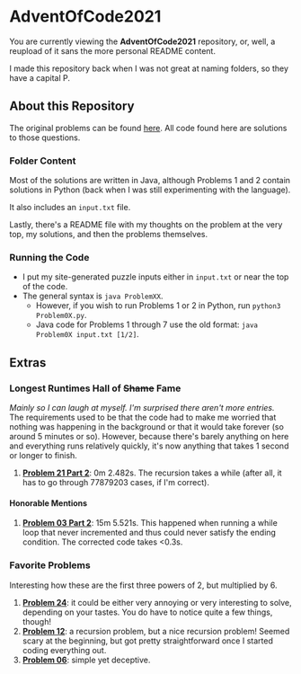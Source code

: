 # AdventOfCode2021
You are currently viewing the **AdventOfCode2021** repository, or, well, a reupload of it sans the more personal README content.

I made this repository back when I was not great at naming folders, so they have a capital P.

## About this Repository
The original problems can be found [here](https://adventofcode.com/2021 "Advent of Code 2021"). All code found here are solutions to those questions.

### Folder Content
Most of the solutions are written in Java, although Problems 1 and 2 contain solutions in Python (back when I was still experimenting with the language).

It also includes an `input.txt` file.

Lastly, there's a README file with my thoughts on the problem at the very top, my solutions, and then the problems themselves.

### Running the Code
- I put my site-generated puzzle inputs either in `input.txt` or near the top of the code.
- The general syntax is `java ProblemXX`.
  - However, if you wish to run Problems 1 or 2 in Python, run `python3 Problem0X.py`.
  - Java code for Problems 1 through 7 use the old format: `java Problem0X input.txt [1/2]`.

## Extras
### Longest Runtimes Hall of ~~Shame~~ Fame
*Mainly so I can laugh at myself. I'm surprised there aren't more entries.*\
The requirements used to be that the code had to make me worried that nothing was happening in the background or that it would take forever (so around 5 minutes or so). However, because there's barely anything on here and everything runs relatively quickly, it's now anything that takes 1 second or longer to finish.
1. [**Problem 21 Part 2**](https://github.com/Ruminere/aoc-2021/tree/main/Problem21): 0m 2.482s. The recursion takes a while (after all, it has to go through 77879203 cases, if I'm correct).

#### Honorable Mentions
1. [**Problem 03 Part 2**](https://github.com/Ruminere/aoc-2021/tree/main/Problem03): 15m 5.521s. This happened when running a while loop that never incremented and thus could never satisfy the ending condition. The corrected code takes <0.3s.

### Favorite Problems
Interesting how these are the first three powers of 2, but multiplied by 6.
1. [**Problem 24**](https://github.com/Ruminere/aoc-2021/tree/main/Problem24): it could be either very annoying or very interesting to solve, depending on your tastes. You do have to notice quite a few things, though!
2. [**Problem 12**](https://github.com/Ruminere/aoc-2021/tree/main/Problem12): a recursion problem, but a nice recursion problem! Seemed scary at the beginning, but got pretty straightforward once I started coding everything out.
3. [**Problem 06**](https://github.com/Ruminere/aoc-2021/tree/main/Problem06): simple yet deceptive.

